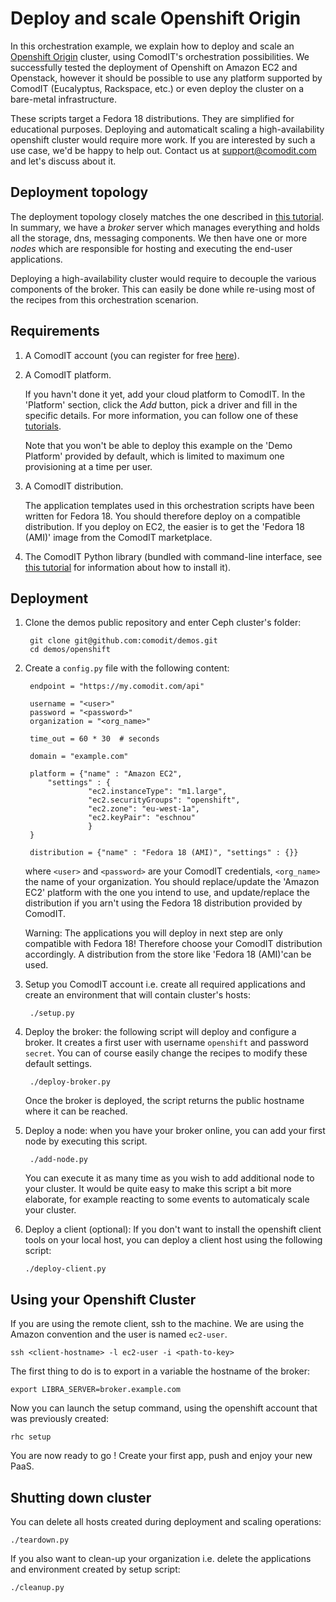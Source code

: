 # Deploy and scale Openshift Origin

In this orchestration example, we explain how to deploy and scale an [Openshift Origin](https://openshift.redhat.com/community/open-source) cluster,
using ComodIT's orchestration possibilities. We successfully tested the deployment of Openshift on Amazon EC2 and Openstack, however it should be possible to
use any platform supported by ComodIT (Eucalyptus, Rackspace, etc.) or even deploy the cluster on a bare-metal infrastructure.

These scripts target a Fedora 18 distributions. They are simplified for educational purposes. Deploying and automaticalt scaling a high-availability openshift cluster would
require more work. If you are interested by such a use case, we'd be happy to help out. Contact us at support@comodit.com and let's discuss about it.

## Deployment topology

The deployment topology closely matches the one described
in [this tutorial](https://openshift.redhat.com/community/wiki/build-your-own). In summary, we have a *broker* server which 
manages everything and holds all the storage, dns, messaging components. We then have one or more *nodes* which are responsible
for hosting and executing the end-user applications.

Deploying a high-availability cluster would require to decouple the various components of the broker. This can easily be done
while re-using most of the recipes from this orchestration scenarion.

## Requirements

1. A ComodIT account (you can register for free [here](https://my.comodit.com/#register)).

2. A ComodIT platform.
    
    If you havn&#39;t done it yet, add your cloud platform to ComodIT. In the 'Platform'
    section, click the *Add* button, pick a driver and fill in the specific details. For
    more information, you can follow one of these [tutorials](/resources/index.html).

    Note that you won't be able to deploy this example on the 'Demo Platform' 
    provided by default, which is limited to maximum one provisioning at a time per user.

3. A ComodIT distribution.

    The application templates used in this orchestration scripts have been written for 
    Fedora 18. You should therefore deploy on a compatible distribution. If you deploy
    on EC2, the easier is to get the 'Fedora 18 (AMI)' image from the ComodIT 
    marketplace.

4. The ComodIT Python library (bundled with command-line interface, see [this
tutorial](/resources/tutorials/cli.html) for information about how to install it).


## Deployment

1. Clone the demos public repository and enter Ceph cluster's folder:

        git clone git@github.com:comodit/demos.git
        cd demos/openshift

2. Create a `config.py` file with the following content:

        endpoint = "https://my.comodit.com/api"
        
        username = "<user>"
        password = "<password>"
        organization = "<org_name>"
        
        time_out = 60 * 30  # seconds
        
        domain = "example.com"
        
        platform = {"name" : "Amazon EC2",
            "settings" : {
                     "ec2.instanceType": "m1.large",
                     "ec2.securityGroups": "openshift",
                     "ec2.zone": "eu-west-1a",
                     "ec2.keyPair": "eschnou"
                     }
        }
        
        distribution = {"name" : "Fedora 18 (AMI)", "settings" : {}}

    where `<user>` and `<password>` are your ComodIT credentials, `<org_name>` the name of your organization. 
    You should replace/update the 'Amazon EC2' platform with the one you intend to use, and update/replace the 
    distribution if you arn't using the Fedora 18 distribution provided by ComodIT.

    Warning: The applications you will deploy in next step are
    only compatible with Fedora 18! Therefore choose your ComodIT distribution
    accordingly. A distribution from the store like 'Fedora 18 (AMI)'can be used.

3. Setup you ComodIT account i.e. create all required applications and create
an environment that will contain cluster's hosts:

        ./setup.py

4. Deploy the broker: the following script will deploy and configure a broker. It creates a first user with username `openshift` and password `secret`.
You can of course easily change the recipes to modify these default settings.

        ./deploy-broker.py
        
    Once the broker is deployed, the script returns the public hostname where it can be reached.

5. Deploy a node: when you have your broker online, you can add your first node by executing this script.

        ./add-node.py

    You can execute it as many time as you wish to add additional node to your cluster. It would be quite easy to 
    make this script a bit more elaborate, for example reacting to some events to automaticaly scale your cluster.

6. Deploy a client (optional): If you don't want to install the openshift client tools on your 
local host, you can deploy a client host using the following script:

       ./deploy-client.py

## Using your Openshift Cluster

If you are using the remote client, ssh to the machine. We are using the Amazon convention and the 
user is named `ec2-user`.

    ssh <client-hostname> -l ec2-user -i <path-to-key>

The first thing to do is to export in a variable the hostname of the broker:

    export LIBRA_SERVER=broker.example.com

Now you can launch the setup command, using the openshift account that was previously created:

    rhc setup

You are now ready to go ! Create your first app, push and enjoy your new PaaS.

## Shutting down cluster

You can delete all hosts created during deployment and scaling operations:

    ./teardown.py

If you also want to clean-up your organization i.e. delete the applications and
environment created by setup script:

    ./cleanup.py


